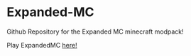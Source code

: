 # Expanded-MC
Github Repository for the Expanded MC minecraft modpack!

Play ExpandedMC [here!](https://modrinth.com/modpack/expandedmc)

